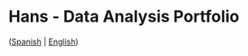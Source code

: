 # Hans - Data Analysis Portfolio
([Spanish](https://github.com/HansAllTech/Hans_Data_Analysis_Portfolio/blob/main/Proyectos.md#tabla-de-contenido-es--en) | [English](https://github.com/HansAllTech/Hans_Data_Analysis_Portfolio/blob/main/Projects.md#table-of-content-es--en))
 
     
          
                 
                   
               
          
              
       
      
    
   
 
   
     
  

